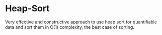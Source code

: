 # Heap-Sort
Very effective and constructive approach to use heap sort for quantifiable data and sort them in O(1) complexity, the best case of sorting.
